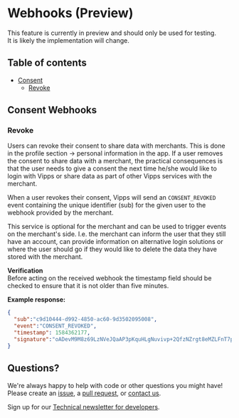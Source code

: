 # Webhooks (Preview)

This feature is currently in preview and should only be used for testing.  
It is likely the implementation will change.

## Table of contents
* [Consent](#consent-webhooks)
    * [Revoke](#revoke)
 
 ## Consent Webhooks

 ### Revoke
Users can revoke their consent to share data with merchants. This is done in the profile section -> personal information in the app. If a user removes the consent to share data with a merchant, the practical consequences is that the user needs to give a consent the next time he/she would like to login with Vipps or share data as part of other Vipps services with the merchant.
 
When a user revokes their consent, Vipps will send an `CONSENT_REVOKED` event containing the unique identifier (sub) for the given user to the webhook provided by the merchant.

This service is optional for the merchant and can be used to trigger events on the merchant's side. I.e. the merchant can inform the user that they still have an account, can provide information on alternative login solutions or where the user should go if they would like to delete the data they have stored with the merchant. 
  
 **Verification**  
 Before acting on the received webhook the timestamp field should be checked to ensure that it is not older than five minutes.  
  
**Example response:**
```json
{
  "sub":"c9d10444-d992-4850-ac60-9d3502095008",
  "event":"CONSENT_REVOKED",
  "timestamp": 1584362177,
  "signature":"oADevM9M8z69LzNVeJQaAP3pKquHLgNuvivp+2QfzNZrgt8eMZLFnT7pZz1Sryi39ZqmhBJFE0+T+/hZ3lGvVPm9FP/KuXb22P62VymnuswUD6m8om5G0Vx/ijcLeW1j/czjbGklQuse95NH7POMmxK/40ah1SfX1+tS+HDEHzsivxP8P/6glzepFNS/nDjzPBxoD213TvgjE+QrdlRPbrrhZTG5KTWN5gpw5Fb7Q+NGhYUpo8flmSQezZVpl+4aWV6YdujUQdCqwDQjn6jDKQ9XkvzoNTlBGTo/cF7ywD34sN1jN9oQOu2hhbmPlq0KSqKbrkkrUUCuu8wvgg3fNg=="
}
```

## Questions?

We're always happy to help with code or other questions you might have!
Please create an [issue](https://github.com/vippsas/vipps-login-api/issues),
a [pull request](https://github.com/vippsas/vipps-login-api/pulls),
or [contact us](https://github.com/vippsas/vipps-developers/blob/master/contact.md).

Sign up for our [Technical newsletter for developers](https://github.com/vippsas/vipps-developers/tree/master/newsletters).
